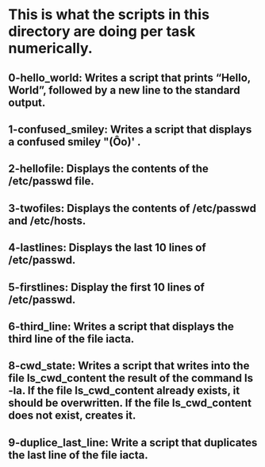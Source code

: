 # This is what the scripts in this directory are doing per task numerically.

## 0-hello_world: Writes a script that prints “Hello, World”, followed by a new line to the standard output.
## 1-confused_smiley: Writes a script that displays a confused smiley "(Ôo)' .
## 2-hellofile: Displays the contents of the /etc/passwd file.
## 3-twofiles: Displays the contents of /etc/passwd and /etc/hosts.
## 4-lastlines: Displays the last 10 lines of /etc/passwd.
## 5-firstlines: Display the first 10 lines of /etc/passwd.
## 6-third_line: Writes a script that displays the third line of the file iacta.
## 8-cwd_state: Writes a script that writes into the file ls_cwd_content the result of the command ls -la. If the file ls_cwd_content already exists, it should be overwritten. If the file ls_cwd_content does not exist, creates it.
## 9-duplice_last_line: Write a script that duplicates the last line of the file iacta.
